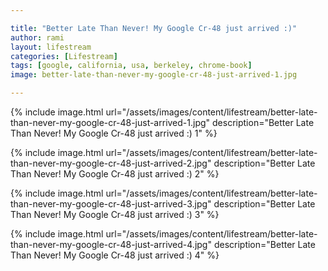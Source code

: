 ```yaml
---

title: "Better Late Than Never! My Google Cr-48 just arrived :)"
author: rami
layout: lifestream 
categories: [Lifestream]
tags: [google, california, usa, berkeley, chrome-book]
image: better-late-than-never-my-google-cr-48-just-arrived-1.jpg

---
```


{% include image.html url="/assets/images/content/lifestream/better-late-than-never-my-google-cr-48-just-arrived-1.jpg" description="Better Late Than Never! My Google Cr-48 just arrived :) 1" %}

{% include image.html url="/assets/images/content/lifestream/better-late-than-never-my-google-cr-48-just-arrived-2.jpg" description="Better Late Than Never! My Google Cr-48 just arrived :) 2" %}

{% include image.html url="/assets/images/content/lifestream/better-late-than-never-my-google-cr-48-just-arrived-3.jpg" description="Better Late Than Never! My Google Cr-48 just arrived :) 3" %}

{% include image.html url="/assets/images/content/lifestream/better-late-than-never-my-google-cr-48-just-arrived-4.jpg" description="Better Late Than Never! My Google Cr-48 just arrived :) 4" %}
